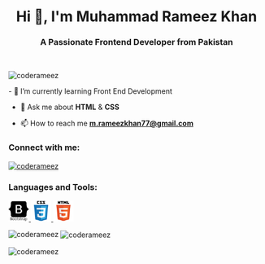 <h1 align="center">Hi 👋, I'm Muhammad Rameez Khan</h1>
<h3 align="center">A Passionate Frontend Developer from Pakistan </h3>
<br/>
<p align="left"> <img src="https://komarev.com/ghpvc/?username=coderameez&label=Profile%20views&color=0e75b6&style=flat" alt="coderameez" /> </p>
- 🌱 I’m currently learning Front End Development

- 💬 Ask me about **HTML** & **CSS**

- 📫 How to reach me **m.rameezkhan77@gmail.com**

<h3 align="left">Connect with me:</h3>
<p align="left">
<a href="https://linkedin.com/in/coderameez" target="blank"><img align="center" src="https://raw.githubusercontent.com/rahuldkjain/github-profile-readme-generator/master/src/images/icons/Social/linked-in-alt.svg" alt="coderameez" height="30" width="40" /></a>
</p>

<h3 align="left">Languages and Tools:</h3>
<p align="left"> <a href="https://getbootstrap.com" target="_blank" rel="noreferrer"> <img src="https://raw.githubusercontent.com/devicons/devicon/master/icons/bootstrap/bootstrap-plain-wordmark.svg" alt="bootstrap" width="40" height="40"/> </a> <a href="https://www.w3schools.com/css/" target="_blank" rel="noreferrer"> <img src="https://raw.githubusercontent.com/devicons/devicon/master/icons/css3/css3-original-wordmark.svg" alt="css3" width="40" height="40"/> </a> <a href="https://www.w3.org/html/" target="_blank" rel="noreferrer"> <img src="https://raw.githubusercontent.com/devicons/devicon/master/icons/html5/html5-original-wordmark.svg" alt="html5" width="40" height="40"/> </a> </p>

<p><img align="left" src="https://github-readme-stats.vercel.app/api/top-langs?username=coderameez&show_icons=true&locale=en&layout=compact" alt="coderameez" /></p>

<p>&nbsp;<img align="center" src="https://github-readme-stats.vercel.app/api?username=coderameez&show_icons=true&locale=en" alt="coderameez" /></p>

<p><img align="center" src="https://github-readme-streak-stats.herokuapp.com/?user=coderameez&" alt="coderameez" /></p>


